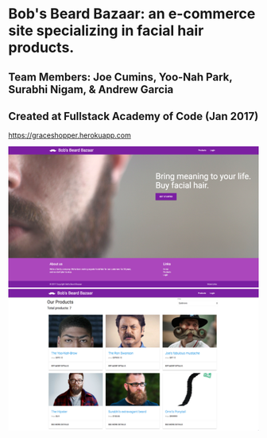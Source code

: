 # Bob's Beard Bazaar: an e-commerce site specializing in facial hair products.
## Team Members: Joe Cumins, Yoo-Nah Park, Surabhi Nigam, & Andrew Garcia
## Created at Fullstack Academy of Code (Jan 2017)

https://graceshopper.herokuapp.com

![Alt text](/public/img/bobsBeardMain.png?raw=true "Home Page")
![Alt text](/public/img/bobsBeardProducts.png?raw=true "Products Page")

